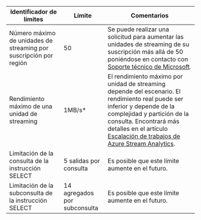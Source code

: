 
| Identificador de límites | Límite | Comentarios |
|----------------- | ------------|--------- |
| Número máximo de unidades de streaming por suscripción por región | 50 | Se puede realizar una solicitud para aumentar las unidades de streaming de su suscripción más allá de 50 poniéndose en contacto con [Soporte técnico de Microsoft](https://support.microsoft.com/es-es). |
| Rendimiento máximo de una unidad de streaming | 1MB/s* | El rendimiento máximo por unidad de streaming depende del escenario. El rendimiento real puede ser inferior y depende de la complejidad y partición de la consulta. Encontrará más detalles en el artículo [Escalación de trabajos de Azure Stream Analytics](../articles/stream-analytics/stream-analytics-scale-jobs.md). |
| Limitación de la consulta de la instrucción SELECT | 5 salidas por consulta | Es posible que este límite aumente en el futuro. |
| Limitación de la subconsulta de la instrucción SELECT | 14 agregados por subconsulta | Es posible que este límite aumente en el futuro. |

<!---HONumber=August15_HO6-->